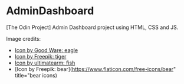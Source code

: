 # AdminDashboard
[The Odin Project] Admin Dashboard project using HTML, CSS and JS.

Image credits:

- [Icon by Good Ware: eagle](https://www.freepik.com/icon/eagle_5980626#fromView=search&page=1&position=11&uuid=1dcdcc09-9004-4482-82d2-46b0c18ae115)
- [Icon by Freepik: tiger](https://www.freepik.com/icon/tiger_685062#fromView=search&page=1&position=44&uuid=a7771fb5-7548-433a-8a8d-2e35729e36e6)
- [Icon by ultimatearm: fish](https://www.freepik.com/icon/fish_2271030#fromView=search&page=1&position=15&uuid=a2f65807-b78b-424e-9dad-d48ee245ccc4)
- [Icon by Freepik: bear](https://www.flaticon.com/free-icons/bear" title="bear icons)
